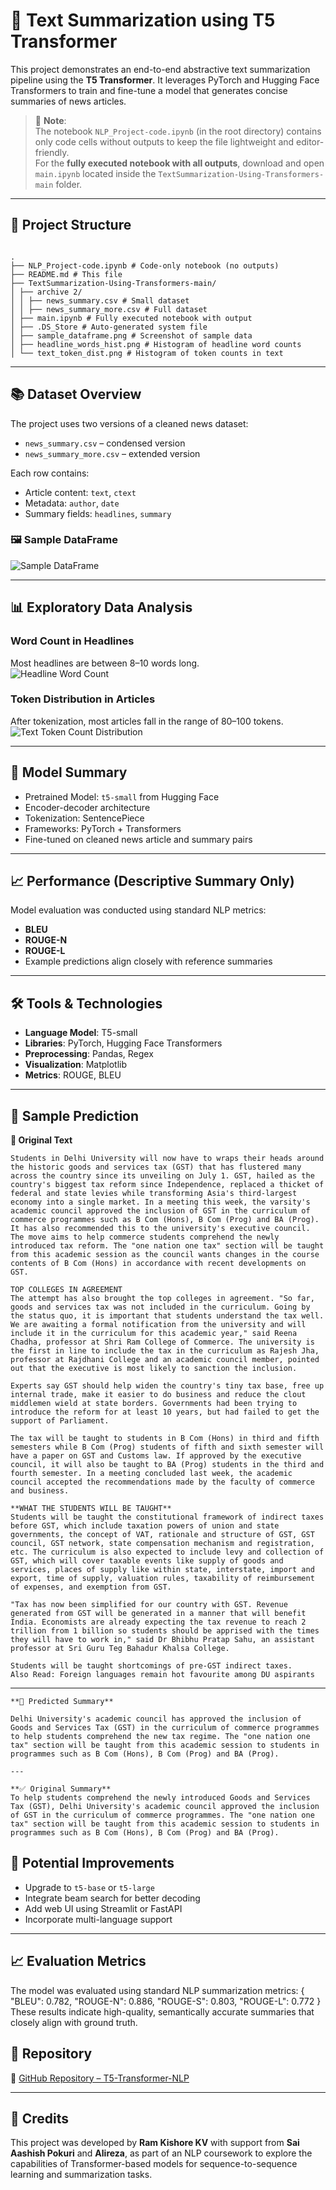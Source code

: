 # 🧠 Text Summarization using T5 Transformer

This project demonstrates an end-to-end abstractive text summarization pipeline using the **T5 Transformer**. It leverages PyTorch and Hugging Face Transformers to train and fine-tune a model that generates concise summaries of news articles.

> 📌 **Note**:  
The notebook `NLP_Project-code.ipynb` (in the root directory) contains only code cells without outputs to keep the file lightweight and editor-friendly.  
For the **fully executed notebook with all outputs**, download and open `main.ipynb` located inside the `TextSummarization-Using-Transformers-main` folder.

---

## 📁 Project Structure
```

.
├── NLP_Project-code.ipynb # Code-only notebook (no outputs)
├── README.md # This file
├── TextSummarization-Using-Transformers-main/
│ ├── archive 2/
│ │ ├── news_summary.csv # Small dataset
│ │ ├── news_summary_more.csv # Full dataset
│ ├── main.ipynb # Fully executed notebook with output
│ ├── .DS_Store # Auto-generated system file
│ ├── sample_dataframe.png # Screenshot of sample data
│ ├── headline_words_hist.png # Histogram of headline word counts
│ └── text_token_dist.png # Histogram of token counts in text

```

---

## 📚 Dataset Overview

The project uses two versions of a cleaned news dataset:
- `news_summary.csv` – condensed version
- `news_summary_more.csv` – extended version

Each row contains:
- Article content: `text`, `ctext`
- Metadata: `author`, `date`
- Summary fields: `headlines`, `summary`

### 🖼️ Sample DataFrame  
![Sample DataFrame](./TextSummarization-Using-Transformers-main/sample_dataframe.png)

---

## 📊 Exploratory Data Analysis

### Word Count in Headlines  
Most headlines are between 8–10 words long.  
![Headline Word Count](./TextSummarization-Using-Transformers-main/headline_words_hist.png)

### Token Distribution in Articles  
After tokenization, most articles fall in the range of 80–100 tokens.  
![Text Token Count Distribution](./TextSummarization-Using-Transformers-main/text_token_dist.png)

---

## 🧠 Model Summary

- Pretrained Model: `t5-small` from Hugging Face
- Encoder-decoder architecture
- Tokenization: SentencePiece
- Frameworks: PyTorch + Transformers
- Fine-tuned on cleaned news article and summary pairs

---

## 📈 Performance (Descriptive Summary Only)

Model evaluation was conducted using standard NLP metrics:
- **BLEU**
- **ROUGE-N**
- **ROUGE-L**
- Example predictions align closely with reference summaries

---

## 🛠 Tools & Technologies

- **Language Model**: T5-small
- **Libraries**: PyTorch, Hugging Face Transformers
- **Preprocessing**: Pandas, Regex
- **Visualization**: Matplotlib
- **Metrics**: ROUGE, BLEU

---
## 🧪 Sample Prediction

**📰 Original Text**  
```
Students in Delhi University will now have to wraps their heads around the historic goods and services tax (GST) that has flustered many across the country since its unveiling on July 1. GST, hailed as the country's biggest tax reform since Independence, replaced a thicket of federal and state levies while transforming Asia's third-largest economy into a single market. In a meeting this week, the varsity's academic council approved the inclusion of GST in the curriculum of commerce programmes such as B Com (Hons), B Com (Prog) and BA (Prog). It has also recommended this to the university's executive council. The move aims to help commerce students comprehend the newly introduced tax reform. The "one nation one tax" section will be taught from this academic session as the council wants changes in the course contents of B Com (Hons) in accordance with recent developments on GST.

TOP COLLEGES IN AGREEMENT  
The attempt has also brought the top colleges in agreement. "So far, goods and services tax was not included in the curriculum. Going by the status quo, it is important that students understand the tax well. We are awaiting a formal notification from the university and will include it in the curriculum for this academic year," said Reena Chadha, professor at Shri Ram College of Commerce. The university is the first in line to include the tax in the curriculum as Rajesh Jha, professor at Rajdhani College and an academic council member, pointed out that the executive is most likely to sanction the inclusion.

Experts say GST should help widen the country's tiny tax base, free up internal trade, make it easier to do business and reduce the clout middlemen wield at state borders. Governments had been trying to introduce the reform for at least 10 years, but had failed to get the support of Parliament.

The tax will be taught to students in B Com (Hons) in third and fifth semesters while B Com (Prog) students of fifth and sixth semester will have a paper on GST and Customs law. If approved by the executive council, it will also be taught to BA (Prog) students in the third and fourth semester. In a meeting concluded last week, the academic council accepted the recommendations made by the faculty of commerce and business.

**WHAT THE STUDENTS WILL BE TAUGHT**  
Students will be taught the constitutional framework of indirect taxes before GST, which include taxation powers of union and state governments, the concept of VAT, rationale and structure of GST, GST council, GST network, state compensation mechanism and registration, etc. The curriculum is also expected to include levy and collection of GST, which will cover taxable events like supply of goods and services, places of supply like within state, interstate, import and export, time of supply, valuation rules, taxability of reimbursement of expenses, and exemption from GST.

"Tax has now been simplified for our country with GST. Revenue generated from GST will be generated in a manner that will benefit India. Economists are already expecting the tax revenue to reach 2 trillion from 1 billion so students should be apprised with the times they will have to work in," said Dr Bhibhu Pratap Sahu, an assistant professor at Sri Guru Teg Bahadur Khalsa College.

Students will be taught shortcomings of pre-GST indirect taxes.  
Also Read: Foreign languages remain hot favourite among DU aspirants
```
---
```
**🤖 Predicted Summary**  

Delhi University's academic council has approved the inclusion of Goods and Services Tax (GST) in the curriculum of commerce programmes to help students comprehend the new tax regime. The "one nation one tax" section will be taught from this academic session to students in programmes such as B Com (Hons), B Com (Prog) and BA (Prog).

---

**✅ Original Summary**  
To help students comprehend the newly introduced Goods and Services Tax (GST), Delhi University's academic council approved the inclusion of GST in the curriculum of commerce programmes. The "one nation one tax" section will be taught from this academic session to students in programmes such as B Com (Hons), B Com (Prog) and BA (Prog).
```


## 🚀 Potential Improvements

- Upgrade to `t5-base` or `t5-large`
- Integrate beam search for better decoding
- Add web UI using Streamlit or FastAPI
- Incorporate multi-language support

---
## 📈 Evaluation Metrics
The model was evaluated using standard NLP summarization metrics:
{
  "BLEU": 0.782,
  "ROUGE-N": 0.886,
  "ROUGE-S": 0.803,
  "ROUGE-L": 0.772
}
These results indicate high-quality, semantically accurate summaries that closely align with ground truth.


## 🔗 Repository

📂 [GitHub Repository – T5-Transformer-NLP](https://github.com/RamKishoreKV/T5-Transformer-NLP)

---

## 📌 Credits

This project was developed by **Ram Kishore KV** with support from **Sai Aashish Pokuri** and **Alireza**, as part of an NLP coursework to explore the capabilities of Transformer-based models for sequence-to-sequence learning and summarization tasks.
